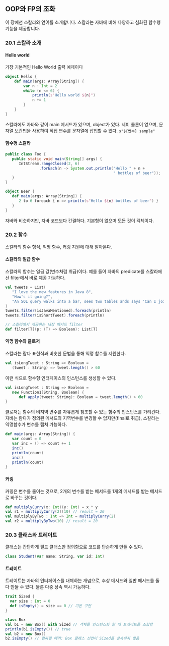## OOP와 FP의 조화
이 장에선 스칼라와 언어를 소개합니다. 스칼라는 자바에 비해 다양하고 심화된 함수형 기능을 제공합니다.
### 20.1 스칼라 소개
#### Hello world
가장 기본적인 Hello World 출력 예제이다
```Scala
object Hello {
    def main(args: Array[String]) {
        var n : Int = 2
        while (n <= 6) {
            println(s"Hello world ${n}")
            n += 1
        }
    }
}
```

스칼라에도 자바와 같이 main 메서드가 있으며, object가 있다. 세미 콜론이 없으며, 문자열 보간법을 사용하여 직접 변수를 문자열에 삽입할 수 있다. `s"${변수} sample"`

#### 함수형 스칼라
```Java
public class Foo {
   public static void main(String[] args) {
      IntStream.rangeClosed(2, 6)
               .forEach(n -> System.out.println("Hello " + n +
                                                " bottles of beer"));
   }
}
```

```Scala
object Beer {
   def main(args: Array[String]) {
      2 to 6 foreach { n => println(s"Hello ${n} bottles of beer") }
   }
}
```
자바와 비슷하지만, 자바 코드보다 간결하다. 기본형이 없으며 모든 것이 객체이다.
### 20.2 함수
스칼라의 함수 형식, 익명 함수, 커링 지원에 대해 알아본다.
#### 스칼라의 일급 함수
스칼라의 함수는 일급 값(변수처럼 취급)이다. 예를 들어 자바의 predicate를 스칼라에선 filter에서 바로 제공 가능하다.
```Scala
val tweets = List(
   "I love the new features in Java 8",
   "How's it going?",
   "An SQL query walks into a bar, sees two tables ands says 'Can I join you?'"
)
tweets.filter(isJavaMentioned).foreach(println)
tweets.filter(isShortTweet).foreach(println)

// 스칼라에서 제공하는 내장 메서드 filter
def filter[T](p: (T) => Boolean): List[T]
```
#### 익명 함수와 클로저
스칼라는 람다 표현식과 비슷한 문법을 통해 익명 함수를 지원한다.
```Scala
val isLongTweet : String => Boolean =
   (tweet : String) => tweet.length() > 60
```

이런 식으로 함수형 인터페이스의 인스턴스를 생성할 수 있다.
```Scala
val isLongTweet : String => Boolean =
   new Function1[String, Boolean] {
      def apply(tweet: String): Boolean = tweet.length() > 60
}
```

클로저는 함수의 비지역 변수를 자유롭게 참조할 수 있는 함수의 인스턴스를 가리킨다.
자바는 람다가 정의된 메서드의 지역변수를 변경할 수 없지만(final로 취급), 스칼라는 익명함수가 변수를 캡처 가능하다.
```Scala
def main(args: Array[String]) {
   var count = 0
   var inc = () => count += 1
   inc()
   println(count)
   inc()
   println(count)
}
```

#### 커링
커링은 변수를 줄이는 것으로, 2개의 변수를 받는 메서드를 1개의 메서드를 받는 메서드로 바꾸는 것이다.
```Scala
def multiplyCurry(x: Int)(y: Int) = x * y
val r1 = multiplyCurry(2)(10) // result = 20
val multiplyByTwo : Int => Int = multiplyCurry(2)
val r2 = multiplyByTwo(10) // result = 20
```

### 20.3 클래스와 트레이트
클래스는 간단하게 필드 클래스만 정의함으로 코드를 단순하게 만들 수 있다.
```Scala
class Student(var name: String, var id: Int)
```

#### 트레이트
트레이트는 자바의 인터페이스를 대체하는 개념으로, 추상 메서드와 일반 메서드를 둘 다 만둘 수 있다. 물론 다중 상속 역시 가능하다.
```Scala
trait Sized {
  var size : Int = 0
  def isEmpty() = size == 0 // 기본 구현
}

class Box
val b1 = new Box() with Sized // 객체를 인스턴스화 할 때 트레이트를 조합함
println(b1.isEmpty()) // true
val b2 = new Box()
b2.isEmpty() // 컴파일 에러: Box 클래스 선언이 Sized를 상속하지 않음
```